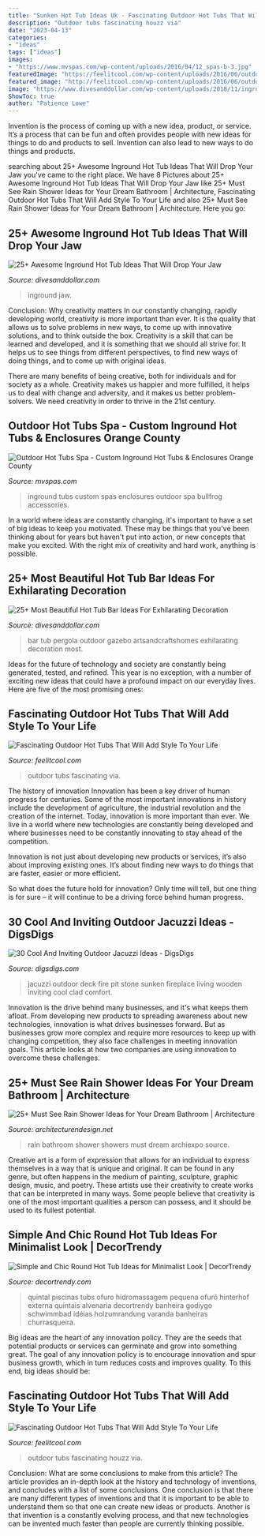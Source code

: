 ```yaml
---
title: "Sunken Hot Tub Ideas Uk - Fascinating Outdoor Hot Tubs That Will Add Style To Your Life"
description: "Outdoor tubs fascinating houzz via"
date: "2023-04-13"
categories:
- "ideas"
tags: ["ideas"]
images:
- "https://www.mvspas.com/wp-content/uploads/2016/04/12_spas-b-3.jpg"
featuredImage: "https://feelitcool.com/wp-content/uploads/2016/06/outdoor-hot-tubs-ideas9.jpg"
featured_image: "http://feelitcool.com/wp-content/uploads/2016/06/outdoor-hot-tubs-ideas5.jpg"
image: "https://www.divesanddollar.com/wp-content/uploads/2018/11/inground-hot-tub-23.jpg"
ShowToc: true
author: "Patience Lowe"
---
```



Invention is the process of coming up with a new idea, product, or service. It’s a process that can be fun and often provides people with new ideas for things to do and products to sell. Invention can also lead to new ways to do things and products.

	

		
searching about 25+ Awesome Inground Hot Tub Ideas That Will Drop Your Jaw you've came to the right place. We have 8 Pictures about 25+ Awesome Inground Hot Tub Ideas That Will Drop Your Jaw like 25+ Must See Rain Shower Ideas for Your Dream Bathroom | Architecture, Fascinating Outdoor Hot Tubs That Will Add Style To Your Life and also 25+ Must See Rain Shower Ideas for Your Dream Bathroom | Architecture. Here you go:
		
    
## 25+ Awesome Inground Hot Tub Ideas That Will Drop Your Jaw

<img loading=lazy src="https://www.divesanddollar.com/wp-content/uploads/2018/11/inground-hot-tub-23.jpg" onerror="this.onerror=null;this.src='https://tse4.mm.bing.net/th?id=OIP.dHVaQUlwW56HXIU1zWGqigHaFj&amp;pid=15.1';" alt="25+ Awesome Inground Hot Tub Ideas That Will Drop Your Jaw">

_Source: divesanddollar.com_

>inground jaw. 

	

Conclusion: Why creativity matters
In our constantly changing, rapidly developing world, creativity is more important than ever. It is the quality that allows us to solve problems in new ways, to come up with innovative solutions, and to think outside the box.
Creativity is a skill that can be learned and developed, and it is something that we should all strive for. It helps us to see things from different perspectives, to find new ways of doing things, and to come up with original ideas.

There are many benefits of being creative, both for individuals and for society as a whole. Creativity makes us happier and more fulfilled, it helps us to deal with change and adversity, and it makes us better problem-solvers. We need creativity in order to thrive in the 21st century.

    
## Outdoor Hot Tubs Spa - Custom Inground Hot Tubs &amp; Enclosures Orange County

<img loading=lazy src="https://www.mvspas.com/wp-content/uploads/2016/04/12_spas-b-3.jpg" onerror="this.onerror=null;this.src='https://tse2.mm.bing.net/th?id=OIP._SvdD8YJ4i2hSD8cCHpKugHaFj&amp;pid=15.1';" alt="Outdoor Hot Tubs Spa - Custom Inground Hot Tubs &amp; Enclosures Orange County">

_Source: mvspas.com_

>inground tubs custom spas enclosures outdoor spa bullfrog accessories. 

	

In a world where ideas are constantly changing, it's important to have a set of big ideas to keep you motivated. These may be things that you've been thinking about for years but haven't put into action, or new concepts that make you excited. With the right mix of creativity and hard work, anything is possible.

    
## 25+ Most Beautiful Hot Tub Bar Ideas For Exhilarating Decoration

<img loading=lazy src="https://www.divesanddollar.com/wp-content/uploads/2018/11/hot-tub-bar-11.jpg" onerror="this.onerror=null;this.src='https://tse1.mm.bing.net/th?id=OIP.D-kYgdFFBKCEMTfFrYIaJwHaLH&amp;pid=15.1';" alt="25+ Most Beautiful Hot Tub Bar Ideas For Exhilarating Decoration">

_Source: divesanddollar.com_

>bar tub pergola outdoor gazebo artsandcraftshomes exhilarating decoration most. 

	

Ideas for the future of technology and society are constantly being generated, tested, and refined. This year is no exception, with a number of exciting new ideas that could have a profound impact on our everyday lives. Here are five of the most promising ones:

    
## Fascinating Outdoor Hot Tubs That Will Add Style To Your Life

<img loading=lazy src="http://feelitcool.com/wp-content/uploads/2016/06/outdoor-hot-tubs-ideas5.jpg" onerror="this.onerror=null;this.src='https://tse1.mm.bing.net/th?id=OIP.xDj7Ur5x4TzzlLPBIldPPgHaGJ&amp;pid=15.1';" alt="Fascinating Outdoor Hot Tubs That Will Add Style To Your Life">

_Source: feelitcool.com_

>outdoor tubs fascinating via. 

	

The history of innovation
Innovation has been a key driver of human progress for centuries. Some of the most important innovations in history include the development of agriculture, the industrial revolution and the creation of the internet.
Today, innovation is more important than ever. We live in a world where new technologies are constantly being developed and where businesses need to be constantly innovating to stay ahead of the competition.

Innovation is not just about developing new products or services, it’s also about improving existing ones. It’s about finding new ways to do things that are faster, easier or more efficient.

So what does the future hold for innovation? Only time will tell, but one thing is for sure – it will continue to be a driving force behind human progress.

    
## 30 Cool And Inviting Outdoor Jacuzzi Ideas - DigsDigs

<img loading=lazy src="https://www.digsdigs.com/photos/2017/04/06-an-outdoor-living-room-with-a-fire-pit-and-a-jacuzzi-on-a-wooden-deck.jpg" onerror="this.onerror=null;this.src='https://tse2.mm.bing.net/th?id=OIP.rxTdpswmujD4nHxvFpIhSgHaE5&amp;pid=15.1';" alt="30 Cool And Inviting Outdoor Jacuzzi Ideas - DigsDigs">

_Source: digsdigs.com_

>jacuzzi outdoor deck fire pit stone sunken fireplace living wooden inviting cool clad comfort. 

	

Innovation is the drive behind many businesses, and it's what keeps them afloat. From developing new products to spreading awareness about new technologies, innovation is what drives businesses forward. But as businesses grow more complex and require more resources to keep up with changing competition, they also face challenges in meeting innovation goals. This article looks at how two companies are using innovation to overcome these challenges.

    
## 25+ Must See Rain Shower Ideas For Your Dream Bathroom | Architecture

<img loading=lazy src="https://cdn.architecturendesign.net/wp-content/uploads/2015/03/AD-Rain-Showers-Bathroom-Ideas-20.jpg" onerror="this.onerror=null;this.src='https://tse4.mm.bing.net/th?id=OIP.lTjYz2gsqj_DNes0cfkuGwHaI9&amp;pid=15.1';" alt="25+ Must See Rain Shower Ideas for Your Dream Bathroom | Architecture">

_Source: architecturendesign.net_

>rain bathroom shower showers must dream archiexpo source. 

	

Creative art is a form of expression that allows for an individual to express themselves in a way that is unique and original. It can be found in any genre, but often happens in the medium of painting, sculpture, graphic design, music, and poetry. These artists use their creativity to create works that can be interpreted in many ways. Some people believe that creativity is one of the most important qualities a person can possess, and it should be used to its fullest potential.

    
## Simple And Chic Round Hot Tub Ideas For Minimalist Look | DecorTrendy

<img loading=lazy src="https://decortrendy.com/wp-content/uploads/2019/08/round-hot-tub-24.jpg" onerror="this.onerror=null;this.src='https://tse2.mm.bing.net/th?id=OIP.3Vi9yWp_yTatM3t4OAeZOgHaJ4&amp;pid=15.1';" alt="Simple and Chic Round Hot Tub Ideas for Minimalist Look | DecorTrendy">

_Source: decortrendy.com_

>quintal piscinas tubs ofuro hidromassagem pequena ofurô hinterhof externa quintais alvenaria decortrendy banheira godiygo schwimmbad idéias holzumrandung varanda banheiras churrasqueira. 

	

Big ideas are the heart of any innovation policy. They are the seeds that potential products or services can germinate and grow into something great. The goal of any innovation policy is to encourage innovation and spur business growth, which in turn reduces costs and improves quality. To this end, big ideas should be: 

    
## Fascinating Outdoor Hot Tubs That Will Add Style To Your Life

<img loading=lazy src="https://feelitcool.com/wp-content/uploads/2016/06/outdoor-hot-tubs-ideas9.jpg" onerror="this.onerror=null;this.src='https://tse1.mm.bing.net/th?id=OIP.obCYodk9afkcNsUnUxW_WgHaJh&amp;pid=15.1';" alt="Fascinating Outdoor Hot Tubs That Will Add Style To Your Life">

_Source: feelitcool.com_

>outdoor tubs fascinating houzz via. 

	

Conclusion: What are some conclusions to make from this article?
The article provides an in-depth look at the history and technology of inventions, and concludes with a list of some conclusions. One conclusion is that there are many different types of inventions and that it is important to be able to understand them so that one can create new ideas or products. Another is that invention is a constantly evolving process, and that new technologies can be invented much faster than people are currently thinking possible.

